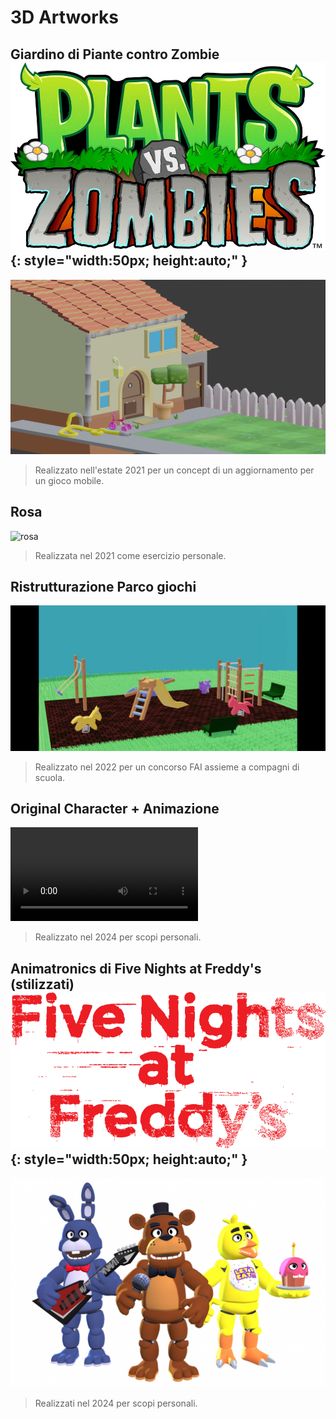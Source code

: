 # 3D Artworks

## Giardino di Piante contro Zombie ![pvzlogo](assets/3d-art/pvzlogo.png){: style="width:50px; height:auto;" }

![pvz_garden](assets/3d-art/pvzgarden.png)
> Realizzato nell'estate 2021 per un concept di un aggiornamento per un gioco mobile.

## Rosa
![rosa](assets/3d-art/rose.png)
> Realizzata nel 2021 come esercizio personale.

## Ristrutturazione Parco giochi
![playground](assets/3d-art/playground.png)
> Realizzato nel 2022 per un concorso FAI assieme a compagni di scuola.

## Original Character + Animazione
![type:video](assets/3d-art/fyra.mp4)
> Realizzato nel 2024 per scopi personali.

## Animatronics di Five Nights at Freddy's (stilizzati) ![fnaf_logo](assets/3d-art/fnaflogo.png){: style="width:50px; height:auto;" }

![fnaf](assets/3d-art/fnaf_trio.png)
> Realizzati nel 2024 per scopi personali.